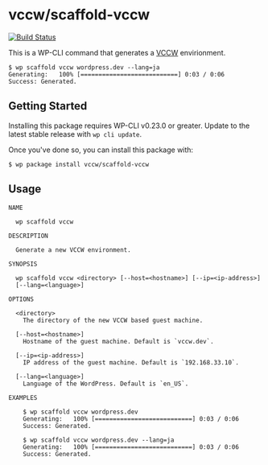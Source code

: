 # vccw/scaffold-vccw

[![Build Status](https://travis-ci.org/vccw-team/scaffold-vccw.svg?branch=master)](https://travis-ci.org/vccw-team/scaffold-vccw)

This is a WP-CLI command that generates a [VCCW](http://vccw.cc/) envirionment.

```
$ wp scaffold vccw wordpress.dev --lang=ja
Generating:   100% [===========================] 0:03 / 0:06
Success: Generated.
```

## Getting Started

Installing this package requires WP-CLI v0.23.0 or greater. Update to the latest stable release with `wp cli update`.

Once you've done so, you can install this package with:

```
$ wp package install vccw/scaffold-vccw
```

## Usage

```
NAME

  wp scaffold vccw

DESCRIPTION

  Generate a new VCCW environment.

SYNOPSIS

  wp scaffold vccw <directory> [--host=<hostname>] [--ip=<ip-address>]
  [--lang=<language>]

OPTIONS

  <directory>
    The directory of the new VCCW based guest machine.

  [--host=<hostname>]
    Hostname of the guest machine. Default is `vccw.dev`.

  [--ip=<ip-address>]
    IP address of the guest machine. Default is `192.168.33.10`.

  [--lang=<language>]
    Language of the WordPress. Default is `en_US`.

EXAMPLES

    $ wp scaffold vccw wordpress.dev
    Generating:   100% [===========================] 0:03 / 0:06
    Success: Generated.

    $ wp scaffold vccw wordpress.dev --lang=ja
    Generating:   100% [===========================] 0:03 / 0:06
    Success: Generated.
```
